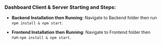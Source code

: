 ### Dashboard Client & Server Starting and Steps:
  
- **Backend Installation then Running**: Navigate to Backend folder then run `npm install & npm start`.


- **Frontend Installation then Running**: Navigate to Frontend folder then run `npm install & npm start`.

